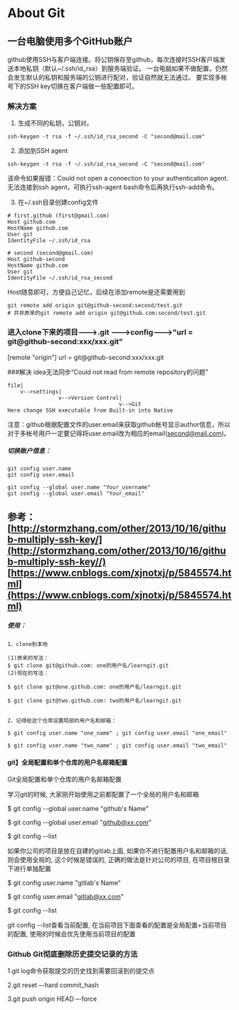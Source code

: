 # About Git

## 一台电脑使用多个GitHub账户   

github使用SSH与客户端连接。将公钥保存至github，每次连接时SSH客户端发送本地私钥（默认~/.ssh/id_rsa）到服务端验证。
一台电脑如果不做配置，仍然会发生默认的私钥和服务端的公钥进行配对，验证自然就无法通过。
要实现多帐号下的SSH key切换在客户端做一些配置即可。

### 解决方案

1. 生成不同的私钥，公钥对。
```$xslt
ssh-keygen -t rsa -f ~/.ssh/id_rsa_second -C "second@mail.com"
```
2.  添加到SSH agent
```$xslt
ssh-keygen -t rsa -f ~/.ssh/id_rsa_second -C "second@mail.com"
```
该命令如果报错：Could not open a connection to your authentication agent.无法连接到ssh agent，可执行ssh-agent bash命令后再执行ssh-add命令。

3. 在~/.ssh目录创建config文件

```
# first.github (first@gmail.com)
Host github.com
HostName github.com
User git
IdentityFile ~/.ssh/id_rsa

# second (second@gmail.com)
Host github-second
HostName github.com
User git
IdentityFile ~/.ssh/id_rsa_second

```
Host随意即可，方便自己记忆，后续在添加remote是还需要用到
```$xslt
git remote add origin git@github-second:second/test.git
# 并非原来的git remote add origin git@github.com:second/test.git
```

### 进入clone下来的项目--->.git --->config--->"url = git@github-second:xxx/xxx.git"

[remote "origin"]
	url = git@github-second:xxx/xxx.git



###解决 idea无法同步“Could not read from remote repository的问题”
```$xslt
file|
    v-->settings|
                v-->Version Control|
                                   v-->Git
Here change SSH executable from Built-in into Native
```


注意：github根据配置文件的user.email来获取github帐号显示author信息，所以对于多帐号用户一定要记得将user.email改为相应的email(second@mail.com)。

##### 切换账户信息：
```$xslt
git config user.name
git config user.email

git config --global user.name "Your_username"
git config --global user.email "Your_email"

```
参考：
[http://stormzhang.com/other/2013/10/16/github-multiply-ssh-key/](http://stormzhang.com/other/2013/10/16/github-multiply-ssh-key//)    
[https://www.cnblogs.com/xjnotxj/p/5845574.html](https://www.cnblogs.com/xjnotxj/p/5845574.html)
----

##### 使用：
```
1、clone到本地

(1)原来的写法：
$ git clone git@github.com: one的用户名/learngit.git
(2)现在的写法：

$ git clone git@one.github.com: one的用户名/learngit.git

$ git clone git@two.github.com: two的用户名/learngit.git


2、记得给这个仓库设置局部的用户名和邮箱：

$ git config user.name "one_name" ; git config user.email "one_email"

$ git config user.name "two_name" ; git config user.email "two_email"

```

#### git】全局配置和单个仓库的用户名邮箱配置
Git全局配置和单个仓库的用户名邮箱配置

学习git的时候, 大家刚开始使用之前都配置了一个全局的用户名和邮箱

$ git config --global user.name "github's Name"

$ git config --global user.email "github@xx.com"

$ git config --list

 

如果你公司的项目是放在自建的gitlab上面, 如果你不进行配置用户名和邮箱的话, 则会使用全局的, 这个时候是错误的, 正确的做法是针对公司的项目, 在项目根目录下进行单独配置    

$ git config user.name "gitlab's Name"

$ git config user.email "gitlab@xx.com"

$ git config --list

 git config --list查看当前配置, 在当前项目下面查看的配置是全局配置+当前项目的配置, 使用的时候会优先使用当前项目的配置



### Github Git彻底删除历史提交记录的方法
1.git log命令获取提交的历史找到需要回滚到的提交点 

2.git reset –-hard commit_hash 

3.git push origin HEAD –-force







